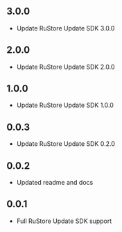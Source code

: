 ## 3.0.0

* Update RuStore Update SDK 3.0.0

## 2.0.0

* Update RuStore Update SDK 2.0.0

## 1.0.0

* Update RuStore Update SDK 1.0.0

## 0.0.3

* Update RuStore Update SDK 0.2.0

## 0.0.2

* Updated readme and docs

## 0.0.1

* Full RuStore Update SDK support
